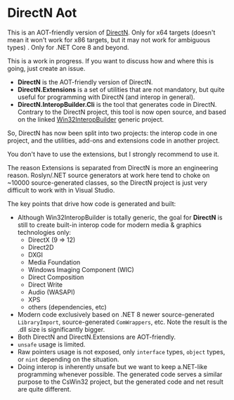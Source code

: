 # DirectN Aot
This is an AOT-friendly version of [DirectN](https://github.com/smourier/DirectN). Only for x64 targets (doesn't mean it won't work for x86 targets, but it may not work for ambiguous types) . Only for .NET Core 8 and beyond.

This is a work in progress. If you want to discuss how and where this is going, just create an issue.

* **DirectN** is the AOT-friendly version of DirectN.
* **DirectN.Extensions** is a set of utilities that are not mandatory, but quite useful for programming with DirectN (and interop in general).
* **DirectN.InteropBuilder.Cli** is the tool that generates code in DirectN. Contrary to the DirectN project, this tool is now open source, and based on the linked [Win32InteropBuilder](https://github.com/smourier/Win32InteropBuilder) generic project.

So, DirectN has now been split into two projects: the interop code in one project, and the utilities, add-ons and extensions code in another project.

You don't have to use the extensions, but I strongly recommend to use it.

The reason Extensions is separated from DirectN is more an engineering reason. Roslyn/.NET source generators at work here tend to choke on ~10000 source-generated classes, so the DirectN project is just very difficult to work with in Visual Studio.

The key points that drive how code is generated and built:
* Although Win32InteropBuilder is totally generic, the goal for **DirectN** is still to create built-in interop code for modern media & graphics technologies only:
    * DirectX (9 => 12)
    * Direct2D
    * DXGI
    * Media Foundation
    * Windows Imaging Component (WIC)
    * Direct Composition
    * Direct Write
    * Audio (WASAPI)
    * XPS
    * others (dependencies, etc)
* Modern code exclusively based on .NET 8 newer source-generated `LibraryImport`, source-generated `ComWrappers`, etc. Note the result is the .dll size is significantly bigger.
* Both DirectN and DirectN.Extensions are AOT-friendly.
* `unsafe` usage is limited.
* Raw pointers usage is not exposed, only `interface` types, `object` types, or `nint` depending on the situation.
* Doing interop is inherently unsafe but we want to keep a.NET-like programming whenever possible. The generated code serves a similar purpose to the CsWin32 project, but the generated code and net result are quite different.
